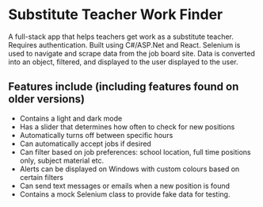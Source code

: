 # Substitute Teacher Work Finder

A full-stack app that helps teachers get work as a substitute teacher. Requires authentication. Built using C#/ASP.Net and React.
Selenium is used to navigate and scrape data from the job board site. Data is converted into an object, filtered, and displayed to the user displayed to the user.

## Features include (including features found on older versions)

- Contains a light and dark mode
- Has a slider that determines how often to check for new positions
- Automatically turns off between specific hours
- Can automatically accept jobs if desired
- Can filter based on job preferences: school location, full time positions only, subject material etc.
- Alerts can be displayed on Windows with custom colours based on certain filters
- Can send text messages or emails when a new position is found
- Contains a mock Selenium class to provide fake data for testing.
